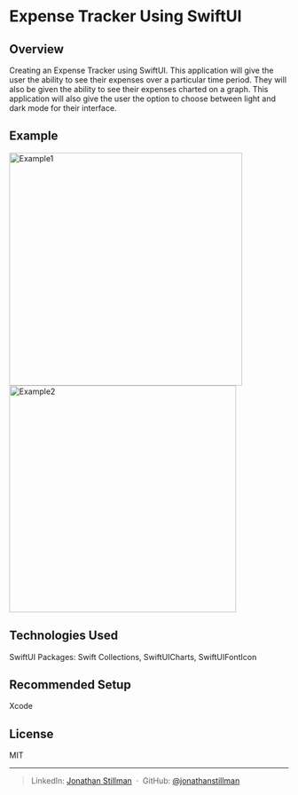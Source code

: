 # Expense Tracker Using SwiftUI

## Overview
Creating an Expense Tracker using SwiftUI. This application will give the user the ability to see their expenses over a particular time period. They will also be given the ability to see their expenses charted on a graph. This application will also give the user the option to choose between light and dark mode for their interface. 

## Example
<img width="420" alt="Example1" src="https://user-images.githubusercontent.com/68572893/214118171-ecd146aa-ad3b-40e6-a96d-7a31e3017dee.png">
<img width="409" alt="Example2" src="https://user-images.githubusercontent.com/68572893/214118185-e815bc4d-4bc7-479f-910e-a5b782233936.png">

## Technologies Used
SwiftUI
Packages: 
Swift Collections, 
SwiftUICharts, 
SwiftUIFontIcon

## Recommended Setup
Xcode

## License

MIT

---

> LinkedIn: [Jonathan Stillman](https://www.linkedin.com/in/jonathanstillman1/) &nbsp;&middot;&nbsp;
> GitHub: [@jonathanstillman](https://github.com/JonathanStillman)

